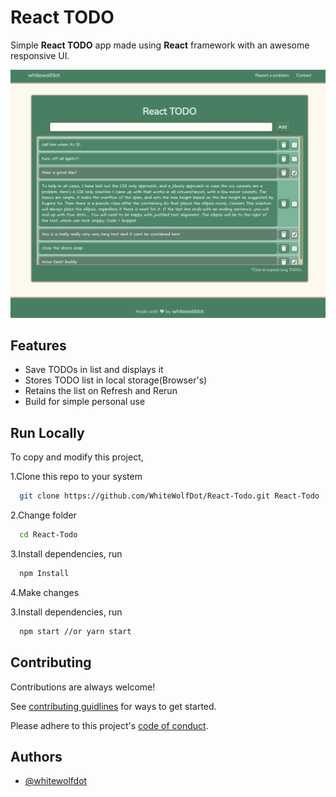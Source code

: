 # React TODO

Simple **React TODO** app made using **React** framework with an awesome responsive UI.

![screenshot](docs/Screenshot.png)

## Features

- Save TODOs in list and displays it
- Stores TODO list in local storage(Browser's)
- Retains the list on Refresh and Rerun
- Build for simple personal use

## Run Locally

To copy and modify this project,

1.Clone this repo to your system

```bash
  git clone https://github.com/WhiteWolfDot/React-Todo.git React-Todo
```

2.Change folder

```bash
  cd React-Todo
```

3.Install dependencies, run

```bash
  npm Install
```

4.Make changes

3.Install dependencies, run

```bash
  npm start //or yarn start
```

## Contributing

Contributions are always welcome!

See [contributing guidlines](docs/contributing.md) for ways to get started.

Please adhere to this project's [code of conduct](docs/code-f-conduct.md).

## Authors

- [@whitewolfdot](https://www.github.com/whitewolfdot)
